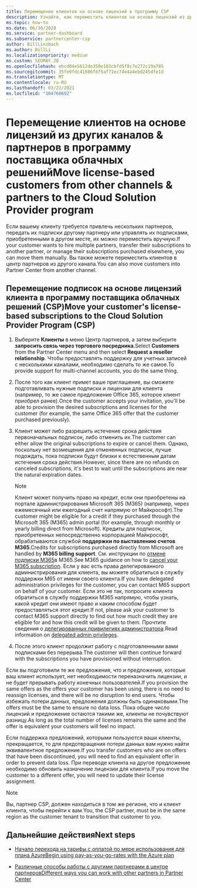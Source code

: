 ```yaml
---
title: Перемещение клиентов на основе лицензий в программу CSP
description: Узнайте, как переместить клиентов на основе лицензий из других каналов или другого партнера в программу поставщика облачных решений (CSP) в центре партнеров.
ms.topic: how-to
ms.date: 06/30/2020
ms.service: partner-dashboard
ms.subservice: partnercenter-csp
author: BillLinzbach
ms.author: BillLi
ms.localizationpriority: medium
ms.custom: SEOMAY.20
ms.openlocfilehash: ebcd04e5612de350e103cbfd5f8c7e272c19a785
ms.sourcegitcommit: 35fe0fdc41886f6f5af71ec74e4a4ebd245dfe1d
ms.translationtype: MT
ms.contentlocale: ru-RU
ms.lasthandoff: 03/22/2021
ms.locfileid: "104768692"
---
```

# <a name="move-license-based-customers-from-other-channels--partners-to-the-cloud-solution-provider-program"></a><span data-ttu-id="1ceb2-103">Перемещение клиентов на основе лицензий из других каналов & партнеров в программу поставщика облачных решений</span><span class="sxs-lookup"><span data-stu-id="1ceb2-103">Move license-based customers from other channels & partners to the Cloud Solution Provider program</span></span>

<span data-ttu-id="1ceb2-104">Если вашему клиенту требуется привлечь нескольких партнеров, передать их подписки другому партнеру или управлять их подписками, приобретенными в другом месте, их можно переместить вручную.</span><span class="sxs-lookup"><span data-stu-id="1ceb2-104">If your customer wants to hire multiple partners, transfer their subscriptions to another partner, or manage their subscriptions purchased elsewhere, you can move them manually.</span></span> <span data-ttu-id="1ceb2-105">Вы также можете переместить клиентов в центр партнеров из другого канала.</span><span class="sxs-lookup"><span data-stu-id="1ceb2-105">You can also move customers into Partner Center from another channel.</span></span>

## <a name="move-your-customers-license-based-subscriptions-to-the-cloud-solution-provider-program-csp"></a><span data-ttu-id="1ceb2-106">Перемещение подписок на основе лицензий клиента в программу поставщика облачных решений (CSP)</span><span class="sxs-lookup"><span data-stu-id="1ceb2-106">Move your customer's license-based subscriptions to the Cloud Solution Provider Program (CSP)</span></span>

1. <span data-ttu-id="1ceb2-107">Выберите **Клиенты** в меню Центр партнеров, а затем выберите **запросить связь через торгового посредника**.</span><span class="sxs-lookup"><span data-stu-id="1ceb2-107">Select **Customers** from the Partner Center menu and then select **Request a reseller relationship**.</span></span> <span data-ttu-id="1ceb2-108">Чтобы предоставлять поддержку для учетных записей с несколькими каналами, необходимо сделать то же самое.</span><span class="sxs-lookup"><span data-stu-id="1ceb2-108">To provide support for multi-channel accounts, you do the same thing.</span></span>

2. <span data-ttu-id="1ceb2-109">После того как клиент примет ваше приглашение, вы сможете подготавливать нужные подписки и лицензии для клиента (например, то же самое предложение Office 365, которое клиент приобрел ранее).</span><span class="sxs-lookup"><span data-stu-id="1ceb2-109">Once the customer accepts your invitation, you'll be able to provision the desired subscriptions and licenses for the customer (for example, the same Office 365 offer that the customer purchased previously).</span></span>

3. <span data-ttu-id="1ceb2-110">Клиент может либо разрешить истечение срока действия первоначальных подписок, либо отменить их.</span><span class="sxs-lookup"><span data-stu-id="1ceb2-110">The customer can either allow the original subscriptions to expire or cancel them.</span></span> <span data-ttu-id="1ceb2-111">Однако, поскольку нет возмещения для отмененных подписок, лучше подождать, пока подписки будут близки к естественным датам истечения срока действия.</span><span class="sxs-lookup"><span data-stu-id="1ceb2-111">However, since there are no refunds on canceled subscriptions, it's best to wait until the  subscriptions are near the natural expiration dates.</span></span>


   >[!NOTE]
   ><span data-ttu-id="1ceb2-112">Клиент может получить право на кредит, если они приобретены на портале администрирования Microsoft 365 (M365) (например, через ежемесячный или ежегодный счет напрямую от Майкрософт).</span><span class="sxs-lookup"><span data-stu-id="1ceb2-112">The customer might be eligible for a credit if they purchased through the Microsoft 365 (M365) admin portal (for example, through monthly or yearly billing direct from Microsoft).</span></span> <span data-ttu-id="1ceb2-113">Кредиты для подписок, приобретенных непосредственно корпорацией Майкрософт, обрабатываются службой **поддержки по выставлению счетов M365**.</span><span class="sxs-lookup"><span data-stu-id="1ceb2-113">Credits for subscriptions purchased directly from Microsoft are handled by **M365 billing support**.</span></span> <span data-ttu-id="1ceb2-114">См. инструкции по [отмене подписки M365](/microsoft-365/commerce/subscriptions/cancel-your-subscription)в M365.</span><span class="sxs-lookup"><span data-stu-id="1ceb2-114">See M365 guidance on how to [cancel your M365 subscription](/microsoft-365/commerce/subscriptions/cancel-your-subscription).</span></span> <span data-ttu-id="1ceb2-115">Если у вас есть права делегированного администрирования для клиента, вы можете обратиться в службу поддержки M65 от имени своего клиента.</span><span class="sxs-lookup"><span data-stu-id="1ceb2-115">If you have delegated administration privileges for the customer, you can contact M65 support on behalf of your customer.</span></span> <span data-ttu-id="1ceb2-116">Если это не так, попросите клиента обратиться в службу поддержки M365 напрямую, чтобы узнать, какой кредит они имеют право и каким способом будет предоставляться этот кредит.</span><span class="sxs-lookup"><span data-stu-id="1ceb2-116">If not, please ask your customer to contact M365 support directly to find out how much credit they are eligible for and how this credit will be given to them.</span></span> <span data-ttu-id="1ceb2-117">Прочтите сведения о [делегированных привилегиях администратора](customers-revoke-admin-privileges.md).</span><span class="sxs-lookup"><span data-stu-id="1ceb2-117">Read information on [delegated admin privileges](customers-revoke-admin-privileges.md).</span></span>


4. <span data-ttu-id="1ceb2-118">После этого клиент продолжит работу с подготовленными вами подписками без перерыва.</span><span class="sxs-lookup"><span data-stu-id="1ceb2-118">The customer will then continue forward with the subscriptions you have provisioned without interruption.</span></span>

<span data-ttu-id="1ceb2-119">Если вы подготовили те же предложения, что и предложения, которые ваш клиент использует, нет необходимости переназначить лицензии, и не будет прерывать работу конечных пользователей.</span><span class="sxs-lookup"><span data-stu-id="1ceb2-119">If you provision the same offers as the offers your customer has been using, there is no need to reassign licenses, and there will be no disruption to end users.</span></span> <span data-ttu-id="1ceb2-120">Чтобы избежать потери данных, предложения должны быть одинаковыми.</span><span class="sxs-lookup"><span data-stu-id="1ceb2-120">The offers must be the same to ensure no data loss.</span></span> <span data-ttu-id="1ceb2-121">Пока общее число лицензий и предложение остаются такими же, клиенты не почувствуют разницу.</span><span class="sxs-lookup"><span data-stu-id="1ceb2-121">As long as the total number of licenses remains the same and the offer is equivalent your customers will feel no impact.</span></span>

<span data-ttu-id="1ceb2-122">Если поддержка предложений, которыми пользуются ваши клиенты, прекращается, то для предотвращения потери данных вам нужно найти эквивалентное предложение.</span><span class="sxs-lookup"><span data-stu-id="1ceb2-122">If you transfer customers who are on offers that have been discontinued, you will need to find an equivalent offer in order to prevent data loss.</span></span> <span data-ttu-id="1ceb2-123">При переводе клиента на другое предложение необходимо обновить назначение лицензии для клиента.</span><span class="sxs-lookup"><span data-stu-id="1ceb2-123">If you move the customer to a different offer, you will need to update their license assignment.</span></span>

>[!NOTE]
> <span data-ttu-id="1ceb2-124">Вы, партнер CSP, должен находиться в том же регионе, что и клиент клиента, чтобы перейти к вам.</span><span class="sxs-lookup"><span data-stu-id="1ceb2-124">You, the CSP partner, must be in the same region as the customer tenant to transition that customer to you.</span></span>

## <a name="next-steps"></a><span data-ttu-id="1ceb2-125">Дальнейшие действия</span><span class="sxs-lookup"><span data-stu-id="1ceb2-125">Next steps</span></span>

- [<span data-ttu-id="1ceb2-126">Начало перехода на тарифы с оплатой по мере использования для плана Azure</span><span class="sxs-lookup"><span data-stu-id="1ceb2-126">Begin using pay-as-you-go-rates with the Azure plan</span></span>](azure-plan-get-started.md)
 

- [<span data-ttu-id="1ceb2-127">Различные способы работы с другими партнерами в центре партнеров</span><span class="sxs-lookup"><span data-stu-id="1ceb2-127">Different ways you can work with other partners in Partner Center</span></span>](work-with-other-partners.md)
